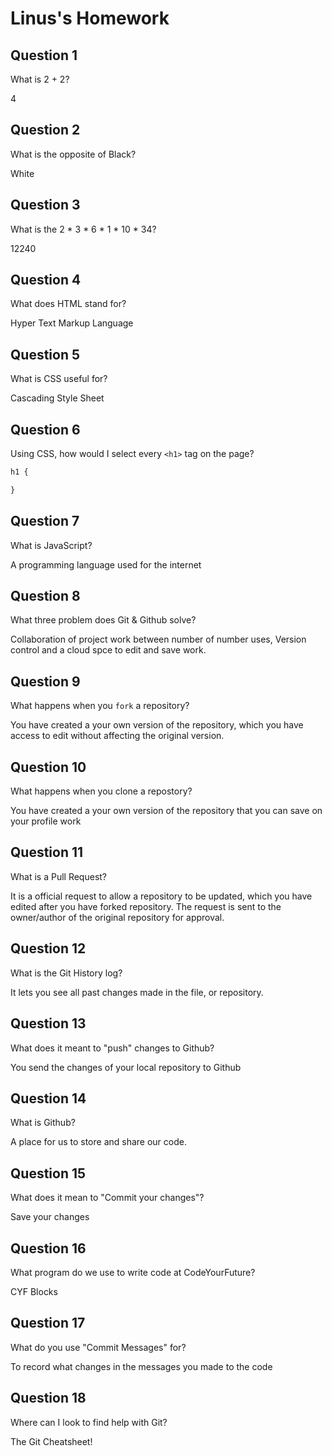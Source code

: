 # Linus's Homework

## Question 1

What is 2 + 2?

4

## Question 2

What is the opposite of Black?

White

## Question 3

What is the  2 * 3 * 6 * 1 * 10 * 34?

12240

## Question 4 

What does HTML stand for?

Hyper Text Markup Language

## Question 5

What is CSS useful for?

Cascading Style Sheet

## Question 6

Using CSS, how would I select every `<h1>` tag on the page?

```css  
h1 {

}
```

## Question 7

What is JavaScript?

A programming language used for the internet

## Question 8

What three problem does Git & Github solve?

Collaboration of project work between number of number uses, Version control and a cloud spce to edit and save work. 

## Question 9

What happens when you `fork` a repository?

You have created a your own version of the repository, which you have access to edit without affecting the original version.

## Question 10 

What happens when you clone a repostory?

You have created a your own version of the repository that you can save on your profile work 

## Question 11

What is a Pull Request?

It is a official request to allow a repository to be updated, which you have edited after you have forked repository. The request is sent to the owner/author of the original repository for approval.

## Question 12

What is the Git History log?

It lets you see all past changes made in the file, or repository.

## Question 13

What does it meant to "push" changes to Github?

You send the changes of your local repository to Github

## Question 14

What is Github?

A place for us to store and share our code.

## Question 15

What does it mean to "Commit your changes"?

Save your changes

## Question 16

What program do we use to write code at CodeYourFuture?

CYF Blocks

## Question 17

What do you use "Commit Messages" for?

To record what changes in the messages you made to the code

## Question 18

Where can I look to find help with Git?

The Git Cheatsheet!
